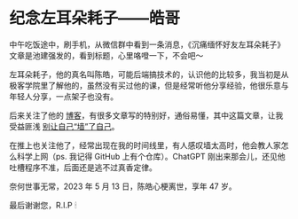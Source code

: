 # 纪念左耳朵耗子——皓哥


中午吃饭途中，刷手机，从微信群中看到一条消息，《沉痛缅怀好友左耳朵耗子》文章是池建强发的，看到标题，心里咯噔一下，不会吧～

左耳朵耗子，他的真名叫陈皓，可能后端搞技术的，认识他的比较多，我当初是从极客学院里了解他的，虽然没有买过他的课，但是经常听他分享经验，他很乐意与年轻人分享，一点架子也没有。

后来关注了他的 [博客](https://coolshell.cn/)，有很多文章写的特别好，通俗易懂，其中这篇文章，让我受益匪浅 [别让自己“墙”了自己](https://coolshell.cn/articles/20276.html)。

在推上也关注他了，经常出现在我的时间线里，有人感叹墙太高时，他会教人家怎么科学上网（ps. 我记得 GitHub 上有个仓库）。ChatGPT 刚出来那会儿，还见他吐槽程序不准，后面还是逃不过真香定律。

奈何世事无常，2023 年 5 月 13 日，陈皓心梗离世，享年 47 岁。

最后谢谢您，R.I.P 🕯 ️
